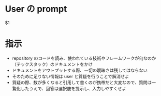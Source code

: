 # User の prompt

$1

# 指示

- repository のコードを読み、使われている技術やフレームワークが何なのか（テックスタック）のドキュメントをかけ
- ドキュメントをアウトプットする際、一切の曖昧さは残してはならない
- そのために足りない情報は user と質疑を行うことで解消せよ
- 質疑の際、数が多くなると引用して書くのが携帯だと大変なので、質問は一覧化したうえで、回答は選択肢を提示し、入力しやすくせよ
